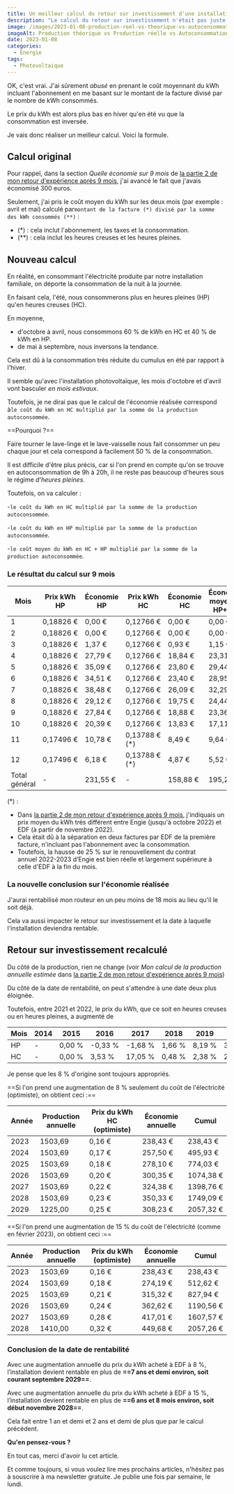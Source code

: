 ```yaml
---
title: Un meilleur calcul du retour sur investissement d'une installation photovoltaïque
description: "Le calcul du retour sur investissement n'était pas juste dans mon article du 31 décembre 2022. Cet article corrige le tir"
image: /images/2023-01-08-production-reel-vs-theorique-vs-autoconsommation-2022.jpg
imageAlt: Production théorique vs Production réelle vs Autoconsommation
date: 2023-01-08
categories:
  - Energie
tags:
  - Photovoltaique
---
```


OK, c'est vrai. J'ai sûrement _abusé_ en prenant le coût moyennant du kWh incluant l'abonnement en me basant sur le montant de la facture divisé par le nombre de kWh consommés.

Le prix du kWh est alors plus bas en hiver qu'en été vu que la consommation est inversée.

Je vais donc réaliser un meilleur calcul. Voici la formule.

<!-- more -->

## Calcul original

Pour rappel, dans la section _Quelle économie sur 9 mois_ de [la partie 2 de mon retour d'expérience après 9 mois](../../../2022/12/retour-d-experience-sur-une-installation-pv-9mois-partie-2/README.md#quelle-économie-sur-9-mois), j'ai avancé le fait que j'avais économisé 300 euros.

Seulement, j'ai pris le coût moyen du kWh sur les deux mois (par exemple : avril et mai) calculé par`montant de la facture (*) divisé par la somme des kWh consommés (**)` :

- (\*) : cela inclut l'abonnement, les taxes et la consommation.
- (\*\*) : cela inclut les heures creuses et les heures pleines.

## Nouveau calcul

En réalité, en consommant l'électricité produite par notre installation familiale, on déporte la consommation de la nuit à la journée.

En faisant cela, l'été, nous consommerons plus en heures pleines (HP) qu'en heures creuses (HC).

En moyenne,

- d'octobre à avril, nous consommons 60 % de kWh en HC et 40 % de kWh en HP.
- de mai à septembre, nous inversons la tendance.

Cela est dû à la consommation très réduite du cumulus en été par rapport à l'hiver.

Il semble qu'avec l'installation photovoltaïque, les mois d'octobre et d'avril vont basculer _en mois estivaux_.

Toutefois, je ne dirai pas que le calcul de l'économie réalisée correspond à`le coût du kWh en HC multiplié par la somme de la production autoconsommée`.

==Pourquoi ?==

Faire tourner le lave-linge et le lave-vaisselle nous fait consommer un peu chaque jour et cela correspond à facilement 50 % de la consommation.

Il est difficile d'être plus précis, car si l'on prend en compte qu'on se trouve en autoconsommation de 9h à 20h, il ne reste pas beaucoup d'heures sous le régime _d’heures pleines_.

Toutefois, on va calculer :

-`le coût du kWh en HC multiplié par la somme de la production autoconsommée`.

-`le coût du kWh en HP multiplié par la somme de la production autoconsommée`.

-`le coût moyen du kWh en HC + HP multiplié par la somme de la production autoconsommée`.

### Le résultat du calcul sur 9 mois

| Mois | Prix kWh HP | Économie HP | Prix kWh HC | Économie HC | Économie moyenne HP+HC |
| --- | --- | --- | --- | --- | --- |
| 1 | 0,18826 € | 0,00 € | 0,12766 € | 0,00 € | 0,00 € |
| 2 | 0,18826 € | 0,00 € | 0,12766 € | 0,00 € | 0,00 € |
| 3 | 0,18826 € | 1,37 € | 0,12766 € | 0,93 € | 1,15 € |
| 4 | 0,18826 € | 27,79 € | 0,12766 € | 18,84 € | 23,31 € |
| 5 | 0,18826 € | 35,09 € | 0,12766 € | 23,80 € | 29,44 € |
| 6 | 0,18826 € | 34,51 € | 0,12766 € | 23,40 € | 28,95 € |
| 7 | 0,18826 € | 38,48 € | 0,12766 € | 26,09 € | 32,29 € |
| 8 | 0,18826 € | 29,12 € | 0,12766 € | 19,75 € | 24,44 € |
| 9 | 0,18826 € | 27,84 € | 0,12766 € | 18,88 € | 23,36 € |
| 10 | 0,18826 € | 20,39 € | 0,12766 € | 13,83 € | 17,11 € |
| 11 | 0,17496 € | 10,78 € | 0,13788 € (\*) | 8,49 € | 9,64 € |
| 12 | 0,17496 € | 6,18 € | 0,13788 € (\*) | 4,87 € | 5,52 € |
| Total général | - | 231,55 € | - | 158,88 € | 195,21 € |

(\*) :

- Dans [la partie 2 de mon retour d'expérience après 9 mois](../../../2022/12/retour-d-experience-sur-une-installation-pv-9mois-partie-2/README.md#quelle-économie-sur-9-mois), j'indiquais un prix moyen du kWh très différent entre Engie (jusqu'à octobre 2022) et EDF (à partir de novembre 2022).
- Cela était dû à la séparation en deux factures par EDF de la première facture, n'incluant pas l'abonnement avec la consommation.
- Toutefois, la hausse de 25 % sur le renouvellement du contrat annuel 2022-2023 d’Engie est bien réelle et largement supérieure à celle d'EDF à la fin du mois.

### La nouvelle conclusion sur l'économie réalisée

J'aurai rentabilisé mon routeur en un peu moins de 18 mois au lieu qu'il le soit déjà.

Cela va aussi impacter le retour sur investissement et la date à laquelle l'installation deviendra rentable.

## Retour sur investissement recalculé

Du côté de la production, rien ne change (voir _Mon calcul de la production annuelle estimée_ dans [la partie 2 de mon retour d'expérience après 9 mois](../../../2022/12/retour-d-experience-sur-une-installation-pv-9mois-partie-2/README.md#quelle-économie-sur-9-mois))

Du côté de la date de rentabilité, on peut s'attendre à une date deux plus éloignée.

Toutefois, entre 2021 et 2022, le prix du kWh, que ce soit en heures creuses ou en heures pleines, a augmenté de

| Mois | 2014 | 2015 | 2016 | 2017 | 2018 | 2019 | 2020 | 2021 | 2022 | Moyenne |
| --- | --- | --- | --- | --- | --- | --- | --- | --- | --- | --- |
| HP | - | 0,00 % | -0,33 % | -1,68 % | 1,66 % | 8,19 % | 3,65 % | 21,49 % | 14,57 % | 5,28 % |
| HC | - | 0,00 % | 3,53 % | 17,05 % | 0,48 % | 2,38 % | 2,81 % | 17,42 % | 17,63 % | 6,81 % |

Je pense que les 8 % d'origine sont toujours appropriés.

==Si l'on prend une augmentation de 8 % seulement du coût de l'électricité (optimiste), on obtient ceci :==

| Année | Production annuelle | Prix du kWh HC (optimiste) | Économie annuelle | Cumul |
| --- | --- | --- | --- | --- |
| 2023 | 1503,69 | 0,16 € | 238,43 € | 238,43 € |
| 2024 | 1503,69 | 0,17 € | 257,50 € | 495,93 € |
| 2025 | 1503,69 | 0,18 € | 278,10 € | 774,03 € |
| 2026 | 1503,69 | 0,20 € | 300,35 € | 1074,38 € |
| 2027 | 1503,69 | 0,22 € | 324,38 € | 1398,76 € |
| 2028 | 1503,69 | 0,23 € | 350,33 € | 1749,09 € |
| 2029 | 1225,00 | 0,25 € | 308,23 € | 2057,32 € |

==Si l'on prend une augmentation de 15 % du coût de l'électricité (comme en février 2023), on obtient ceci :==

| Année | Production annuelle | Prix du kWh (optimiste) | Économie annuelle | Cumul |
| --- | --- | --- | --- | --- |
| 2023 | 1503,69 | 0,16 € | 238,43 € | 238,43 € |
| 2024 | 1503,69 | 0,18 € | 274,19 € | 512,62 € |
| 2025 | 1503,69 | 0,21 € | 315,32 € | 827,94 € |
| 2026 | 1503,69 | 0,24 € | 362,62 € | 1190,56 € |
| 2027 | 1503,69 | 0,28 € | 417,01 € | 1607,57 € |
| 2028 | 1410,00 | 0,32 € | 449,68 € | 2057,26 € |

### Conclusion de la date de rentabilité

Avec une augmentation annuelle du prix du kWh acheté à EDF à 8 %, l’installation devient rentable en plus de **==7 ans et demi environ, soit courant septembre 2029==**.

Avec une augmentation annuelle du prix du kWh acheté à EDF à 15 %, l’installation devient rentable en plus de **==6 ans et 8 mois environ, soit début novembre 2028==**.

Cela fait entre 1 an et demi et 2 ans et demi de plus que par le calcul précédent.

**Qu'en pensez-vous ?**

En tout cas, merci d'avoir lu cet article.

Et comme toujours, si vous voulez lire mes prochains articles, n'hésitez pas à souscrire à ma newsletter gratuite. Je publie une fois par semaine, le lundi.
